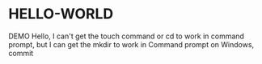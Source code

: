 # HELLO-WORLD
DEMO
Hello, I can't get
the touch command or cd to work in command prompt, but I can get the mkdir to work in Command prompt on Windows,
commit
